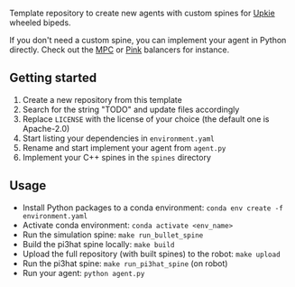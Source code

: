 Template repository to create new agents with custom spines for [Upkie](https://github.com/upkie/upkie) wheeled bipeds.

If you don't need a custom spine, you can implement your agent in Python directly. Check out the [MPC](https://github.com/upkie/mpc_balancer) or [Pink](https://github.com/upkie/pink_balancer) balancers for instance.

## Getting started

1. Create a new repository from this template
2. Search for the string "TODO" and update files accordingly
3. Replace `LICENSE` with the license of your choice (the default one is Apache-2.0)
4. Start listing your dependencies in `environment.yaml`
5. Rename and start implement your agent from `agent.py`
6. Implement your C++ spines in the `spines` directory

## Usage

- Install Python packages to a conda environment: `conda env create -f environment.yaml`
- Activate conda environment: `conda activate <env_name>`
- Run the simulation spine: `make run_bullet_spine`
- Build the pi3hat spine locally: `make build`
- Upload the full repository (with built spines) to the robot: `make upload`
- Run the pi3hat spine: `make run_pi3hat_spine` (on robot)
- Run your agent: `python agent.py`
